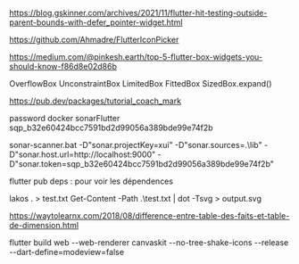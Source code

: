 https://blog.gskinner.com/archives/2021/11/flutter-hit-testing-outside-parent-bounds-with-defer_pointer-widget.html


https://github.com/Ahmadre/FlutterIconPicker

https://medium.com/@pinkesh.earth/top-5-flutter-box-widgets-you-should-know-f86d8e02d86b


OverflowBox
UnconstraintBox
LimitedBox
FittedBox
SizedBox.expand()


https://pub.dev/packages/tutorial_coach_mark

password docker sonarFlutter  sqp_b32e60424bcc7591bd2d99056a389bde99e74f2b

sonar-scanner.bat -D"sonar.projectKey=xui" -D"sonar.sources=.\lib" -D"sonar.host.url=http://localhost:9000" -D"sonar.token=sqp_b32e60424bcc7591bd2d99056a389bde99e74f2b"



flutter pub deps  : pour voir les dépendences

lakos . > test.txt
Get-Content -Path .\test.txt | dot -Tsvg > output.svg


https://waytolearnx.com/2018/08/difference-entre-table-des-faits-et-table-de-dimension.html

flutter build web --web-renderer canvaskit --no-tree-shake-icons --release  --dart-define=modeview=false